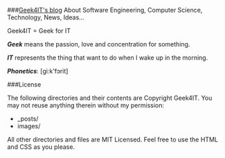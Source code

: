 ###[Geek4IT's blog](http://www.geek4it.com)
About Software Engineering, Computer Science, Technology, News, Ideas...

Geek4IT = Geek for IT

__*Geek*__ means the passion, love and concentration for something.

__*IT*__   represents the thing that want to do when I wake up in the morning.

__*Phonetics*__: [ɡi:k'fɔrit]

###License

The following directories and their contents are Copyright Geek4IT. You may not reuse anything therein without my permission:

* _posts/
* images/

All other directories and files are MIT Licensed. Feel free to use the HTML and CSS as you please. 
